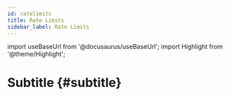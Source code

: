 ```yaml
---
id: ratelimits
title: Rate Limits
sidebar_label: Rate Limits
---
```

import useBaseUrl from '@docusaurus/useBaseUrl'; 
import Highlight from '@theme/Highlight';

# Subtitle {#subtitle}
